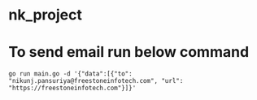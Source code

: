 # nk_project

# To send email run below command

```
go run main.go -d '{"data":[{"to": "nikunj.pansuriya@freestoneinfotech.com", "url": "https://freestoneinfotech.com"}]}'
```
